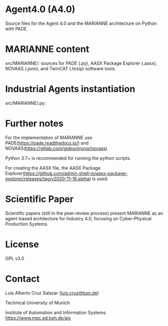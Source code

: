 # Agent4.0 (A4.0)
Source files for the Agent 4.0 and the MARIANNE architecture on Python with PADE.

#  MARIANNE content
src/MARIANNE/: sources for PADE (.py), AASX Package Explorer (.aasx), NOVAAS (.json), and TwinCAT (.tnzip) software tools.

# Industrial Agents instantiation
src/MARIANNE/.py:

# Further notes
For the implementation of MARIANNE use PADE(https://pade.readthedocs.io/) and NOVAAS(https://gitlab.com/gidouninova/novaas).

Python 3.7+ is recommended for running the python scripts.

For creating the AASX file, the AASX Package Explorer(https://github.com/admin-shell-io/aasx-package-explorer/releases/tag/v2020-11-16.alpha) is used. 

# Scientific Paper
Scientific papers (still in the peer-review process) present MARIANNE as an agent-based architecture for Industry 4.0, focusing on Cyber-Physical Production Systems.

# License
GPL v3.0

# Contact
Luis Alberto Cruz Salazar (luis.cruz@tum.de)

Technical University of Munich

Institute of Automation and Information Systems https://www.mec.ed.tum.de/ais
